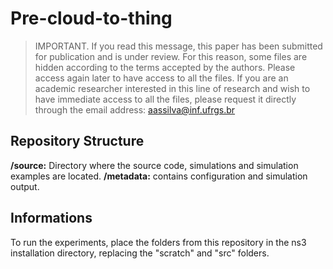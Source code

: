 # Pre-cloud-to-thing

>IMPORTANT. If you read this message, this paper has been submitted for publication and is under review. For this reason, some files are hidden according to the terms accepted by the authors. Please access again later to have access to all the files. If you are an academic researcher interested in this line of research and wish to have immediate access to all the files, please request it directly through the email address: aassilva@inf.ufrgs.br


## Repository Structure

**/source:** Directory where the source code, simulations and simulation examples are located.
**/metadata:** contains configuration and simulation output.

## Informations

To run the experiments, place the folders from this repository in the ns3 installation directory, replacing the "scratch" and "src" folders.

